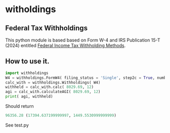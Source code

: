 # witholdings

## Federal Tax Withholdings

This python module is based based on Form W-4 and IRS Publication 15-T (2024) entitled [Federal
Income Tax Withholding Methods](https://www.irs.gov/publications/p15t#en_US_2024_publink100020274). 

## How to use it. 

```py
import withholdings
W4 = withholdings.FormW4( filing_status = 'Single', step2c = True, number_of_other_dependents=1)
calc_with = withholdings.Withholdings( W4) 
withheld = calc_with.calc( 8029.69, 12)
agi = calc_with.calculateAGI( 8029.69, 12)
print( agi, withheld)
```

Should return

```py
96356.28 (17394.637199999997, 1449.5530999999999)
```

See test.py
